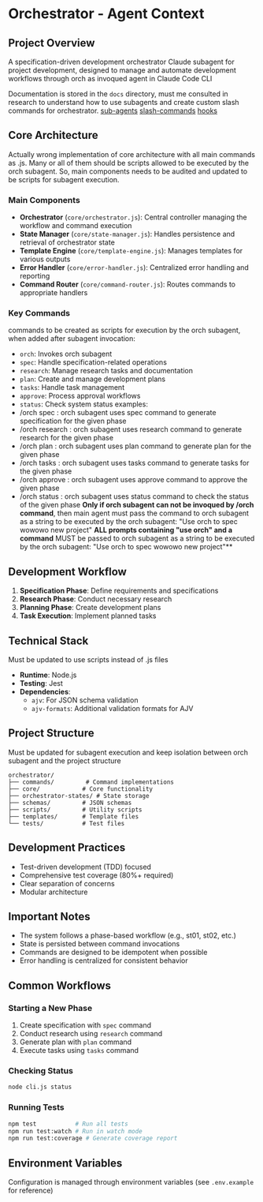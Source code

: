 # Orchestrator - Agent Context

## Project Overview
A specification-driven development orchestrator Claude subagent for project development, designed to manage and automate development workflows through orch as invoqued agent in Claude Code CLI

Documentation is stored in the `docs` directory, must me consulted in research to understand how to use subagents and create custom slash commands for orchestrator.
[sub-agents](dev/st00-orchestrator/docs/sub-agents.md)
[slash-commands](dev/st00-orchestrator/docs/slash-commands.md)
[hooks](dev/st00-orchestrator/docs/hooks.md)

## Core Architecture
Actually wrong implementation of core architecture with all main commands as .js. Many or all of them should be scripts allowed to be executed by the orch subagent. So, main components needs to be audited and updated to be scripts for subagent execution.
### Main Components
- **Orchestrator** (`core/orchestrator.js`): Central controller managing the workflow and command execution
- **State Manager** (`core/state-manager.js`): Handles persistence and retrieval of orchestrator state
- **Template Engine** (`core/template-engine.js`): Manages templates for various outputs
- **Error Handler** (`core/error-handler.js`): Centralized error handling and reporting
- **Command Router** (`core/command-router.js`): Routes commands to appropriate handlers

### Key Commands
commands to be created as scripts for execution by the orch subagent, when added after subagent invocation:
- `orch`: Invokes orch subagent
- `spec`: Handle specification-related operations
- `research`: Manage research tasks and documentation
- `plan`: Create and manage development plans
- `tasks`: Handle task management
- `approve`: Process approval workflows
- `status`: Check system status
examples:
- /orch spec <phase> : orch subagent uses spec command to generate specification for the given phase
- /orch research <phase> : orch subagent uses research command to generate research for the given phase
- /orch plan <phase> : orch subagent uses plan command to generate plan for the given phase
- /orch tasks <phase> : orch subagent uses tasks command to generate tasks for the given phase
- /orch approve <phase> : orch subagent uses approve command to approve the given phase
- /orch status <phase> : orch subagent uses status command to check the status of the given phase
**Only if orch subagent can not be invoqued by /orch command**, then main agent must pass the command to orch subagent as a string to be executed by the orch subagent: "Use orch to spec wowowo new project"
**ALL prompts containing "use orch" and a command** MUST be passed to orch subagent as a string to be executed by the orch subagent: "Use orch to spec wowowo new project"**

## Development Workflow
1. **Specification Phase**: Define requirements and specifications
2. **Research Phase**: Conduct necessary research
3. **Planning Phase**: Create development plans
4. **Task Execution**: Implement planned tasks

## Technical Stack
Must be updated to use scripts instead of .js files
- **Runtime**: Node.js
- **Testing**: Jest
- **Dependencies**:
  - `ajv`: For JSON schema validation
  - `ajv-formats`: Additional validation formats for AJV

## Project Structure
Must be updated for subagent execution and keep isolation between orch subagent and the project structure
```
orchestrator/
├── commands/         # Command implementations
├── core/            # Core functionality
├── orchestrator-states/ # State storage
├── schemas/         # JSON schemas
├── scripts/         # Utility scripts
├── templates/       # Template files
└── tests/           # Test files
```

## Development Practices
- Test-driven development (TDD) focused
- Comprehensive test coverage (80%+ required)
- Clear separation of concerns
- Modular architecture

## Important Notes
- The system follows a phase-based workflow (e.g., st01, st02, etc.)
- State is persisted between command invocations
- Commands are designed to be idempotent when possible
- Error handling is centralized for consistent behavior

## Common Workflows

### Starting a New Phase
1. Create specification with `spec` command
2. Conduct research using `research` command
3. Generate plan with `plan` command
4. Execute tasks using `tasks` command

### Checking Status
```bash
node cli.js status
```

### Running Tests
```bash
npm test           # Run all tests
npm run test:watch # Run in watch mode
npm run test:coverage # Generate coverage report
```

## Environment Variables
Configuration is managed through environment variables (see `.env.example` for reference)
